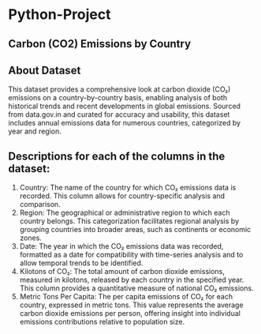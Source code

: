 # Python-Project

## Carbon (CO2) Emissions by Country

## About Dataset

This dataset provides a comprehensive look at carbon dioxide (CO₂) emissions on a country-by-country basis, enabling analysis of both historical trends and recent developments in global emissions. Sourced from data.gov.in and curated for accuracy and usability, this dataset includes annual emissions data for numerous countries, categorized by year and region.

## Descriptions for each of the columns in the dataset:

1. Country: The name of the country for which CO₂ emissions data is recorded. This column allows for country-specific analysis and comparison.
2. Region: The geographical or administrative region to which each country belongs. This categorization facilitates regional analysis by grouping countries into broader areas, such as continents or economic zones.
3. Date: The year in which the CO₂ emissions data was recorded, formatted as a date for compatibility with time-series analysis and to allow temporal trends to be identified.
4. Kilotons of CO₂: The total amount of carbon dioxide emissions, measured in kilotons, released by each country in the specified year. This column provides a quantitative measure of national CO₂ emissions.
5. Metric Tons Per Capita: The per capita emissions of CO₂ for each country, expressed in metric tons. This value represents the average carbon dioxide emissions per person, offering insight into individual emissions contributions relative to population size.




